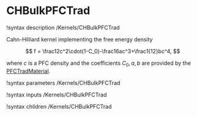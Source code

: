 # CHBulkPFCTrad

!syntax description /Kernels/CHBulkPFCTrad

Cahn-Hilliard kernel implementing the free energy density

$$
f = \frac12c^2\cdot(1-C_0)-\frac16ac^3+\frac1{12}bc^4,
$$

where $c$ is a PFC density and the coefficients $C_0,a,b$ are provided by
the [PFCTradMaterial](PFCTradMaterial.md).

!syntax parameters /Kernels/CHBulkPFCTrad

!syntax inputs /Kernels/CHBulkPFCTrad

!syntax children /Kernels/CHBulkPFCTrad
